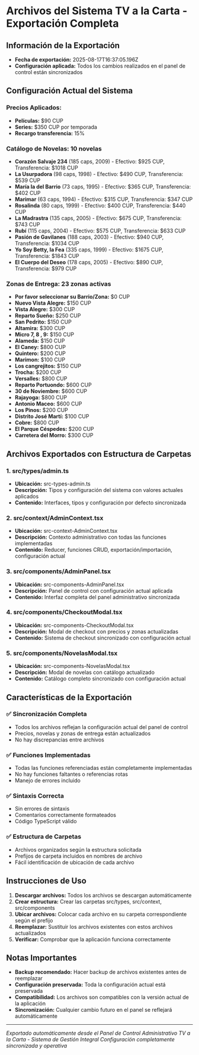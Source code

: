 # Archivos del Sistema TV a la Carta - Exportación Completa

## Información de la Exportación
- **Fecha de exportación:** 2025-08-17T16:37:05.196Z
- **Configuración aplicada:** Todos los cambios realizados en el panel de control están sincronizados

## Configuración Actual del Sistema

### Precios Aplicados:
- **Películas:** $90 CUP
- **Series:** $350 CUP por temporada  
- **Recargo transferencia:** 15%

### Catálogo de Novelas: 10 novelas
- **Corazón Salvaje 234** (185 caps, 2009) - Efectivo: $925 CUP, Transferencia: $1018 CUP
- **La Usurpadora** (98 caps, 1998) - Efectivo: $490 CUP, Transferencia: $539 CUP
- **María la del Barrio** (73 caps, 1995) - Efectivo: $365 CUP, Transferencia: $402 CUP
- **Marimar** (63 caps, 1994) - Efectivo: $315 CUP, Transferencia: $347 CUP
- **Rosalinda** (80 caps, 1999) - Efectivo: $400 CUP, Transferencia: $440 CUP
- **La Madrastra** (135 caps, 2005) - Efectivo: $675 CUP, Transferencia: $743 CUP
- **Rubí** (115 caps, 2004) - Efectivo: $575 CUP, Transferencia: $633 CUP
- **Pasión de Gavilanes** (188 caps, 2003) - Efectivo: $940 CUP, Transferencia: $1034 CUP
- **Yo Soy Betty, la Fea** (335 caps, 1999) - Efectivo: $1675 CUP, Transferencia: $1843 CUP
- **El Cuerpo del Deseo** (178 caps, 2005) - Efectivo: $890 CUP, Transferencia: $979 CUP

### Zonas de Entrega: 23 zonas activas
- **Por favor seleccionar su Barrio/Zona:** $0 CUP
- **Nuevo Vista Alegre:** $150 CUP
- **Vista Alegre:** $300 CUP
- **Reparto Sueño:** $250 CUP
- **San Pedrito:** $150 CUP
- **Altamira:** $300 CUP
- **Micro 7, 8 , 9:** $150 CUP
- **Alameda:** $150 CUP
- **El Caney:** $800 CUP
- **Quintero:** $200 CUP
- **Marimon:** $100 CUP
- **Los cangrejitos:** $150 CUP
- **Trocha:** $200 CUP
- **Versalles:** $800 CUP
- **Reparto Portuondo:** $600 CUP
- **30 de Noviembre:** $600 CUP
- **Rajayoga:** $800 CUP
- **Antonio Maceo:** $600 CUP
- **Los Pinos:** $200 CUP
- **Distrito José Martí:** $100 CUP
- **Cobre:** $800 CUP
- **El Parque Céspedes:** $200 CUP
- **Carretera del Morro:** $300 CUP

## Archivos Exportados con Estructura de Carpetas

### 1. src/types/admin.ts
- **Ubicación:** src-types-admin.ts
- **Descripción:** Tipos y configuración del sistema con valores actuales aplicados
- **Contenido:** Interfaces, tipos y configuración por defecto sincronizada

### 2. src/context/AdminContext.tsx
- **Ubicación:** src-context-AdminContext.tsx
- **Descripción:** Contexto administrativo con todas las funciones implementadas
- **Contenido:** Reducer, funciones CRUD, exportación/importación, configuración actual

### 3. src/components/AdminPanel.tsx
- **Ubicación:** src-components-AdminPanel.tsx
- **Descripción:** Panel de control con configuración actual aplicada
- **Contenido:** Interfaz completa del panel administrativo sincronizada

### 4. src/components/CheckoutModal.tsx
- **Ubicación:** src-components-CheckoutModal.tsx
- **Descripción:** Modal de checkout con precios y zonas actualizadas
- **Contenido:** Sistema de checkout sincronizado con configuración actual

### 5. src/components/NovelasModal.tsx
- **Ubicación:** src-components-NovelasModal.tsx
- **Descripción:** Modal de novelas con catálogo actualizado
- **Contenido:** Catálogo completo sincronizado con configuración actual

## Características de la Exportación

### ✅ Sincronización Completa
- Todos los archivos reflejan la configuración actual del panel de control
- Precios, novelas y zonas de entrega están actualizados
- No hay discrepancias entre archivos

### ✅ Funciones Implementadas
- Todas las funciones referenciadas están completamente implementadas
- No hay funciones faltantes o referencias rotas
- Manejo de errores incluido

### ✅ Sintaxis Correcta
- Sin errores de sintaxis
- Comentarios correctamente formateados
- Código TypeScript válido

### ✅ Estructura de Carpetas
- Archivos organizados según la estructura solicitada
- Prefijos de carpeta incluidos en nombres de archivo
- Fácil identificación de ubicación de cada archivo

## Instrucciones de Uso

1. **Descargar archivos:** Todos los archivos se descargan automáticamente
2. **Crear estructura:** Crear las carpetas src/types, src/context, src/components
3. **Ubicar archivos:** Colocar cada archivo en su carpeta correspondiente según el prefijo
4. **Reemplazar:** Sustituir los archivos existentes con estos archivos actualizados
5. **Verificar:** Comprobar que la aplicación funciona correctamente

## Notas Importantes

- **Backup recomendado:** Hacer backup de archivos existentes antes de reemplazar
- **Configuración preservada:** Toda la configuración actual está preservada
- **Compatibilidad:** Los archivos son compatibles con la versión actual de la aplicación
- **Sincronización:** Cualquier cambio futuro en el panel se reflejará automáticamente

---
*Exportado automáticamente desde el Panel de Control Administrativo*
*TV a la Carta - Sistema de Gestión Integral*
*Configuración completamente sincronizada y operativa*
